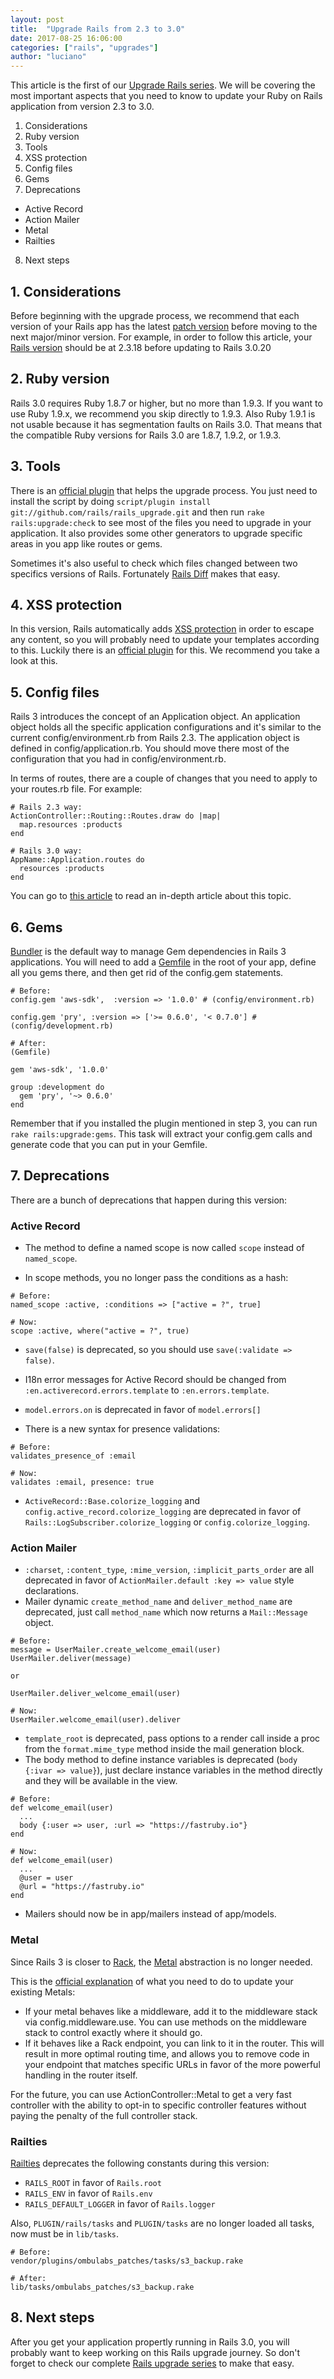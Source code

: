 ```yaml
---
layout: post
title:  "Upgrade Rails from 2.3 to 3.0"
date: 2017-08-25 16:06:00
categories: ["rails", "upgrades"]
author: "luciano"
---
```


This article is the first of our [Upgrade Rails series](https://www.ombulabs.com/blog/tags/upgrades). We will be covering the most important aspects that you need to know to update your Ruby on Rails application from version 2.3 to 3.0.

<!--more-->

1. Considerations
2. Ruby version
3. Tools
4. XSS protection
5. Config files
6. Gems
7. Deprecations
  - Active Record
  - Action Mailer
  - Metal
  - Railties
8. Next steps

## 1. Considerations
Before beginning with the upgrade process, we recommend that each version of your Rails app has the latest [patch version](http://semver.org) before moving to the next major/minor version. For example, in order to follow this article, your [Rails version](https://rubygems.org/gems/rails/versions) should be at 2.3.18 before updating to Rails 3.0.20

## 2. Ruby version
Rails 3.0 requires Ruby 1.8.7 or higher, but no more than 1.9.3. If you want to use Ruby 1.9.x, we recommend you skip directly to 1.9.3. Also Ruby 1.9.1 is not usable because it has segmentation faults on Rails 3.0. That means that the compatible Ruby versions for Rails 3.0 are 1.8.7, 1.9.2, or 1.9.3.

## 3. Tools
There is an [official plugin](https://github.com/rails/rails_upgrade) that helps the upgrade process. You just need to install the script by doing `script/plugin install git://github.com/rails/rails_upgrade.git` and then run `rake rails:upgrade:check` to see most of the files you need to upgrade in your application. It also provides some other generators to upgrade specific areas in you app like routes or gems.

Sometimes it's also useful to check which files changed between two specifics versions of Rails. Fortunately [Rails Diff](http://railsdiff.org/2.3.18/3.0.0) makes that easy.

## 4. XSS protection
In this version, Rails automatically adds [XSS protection](http://yehudakatz.com/2010/02/01/safebuffers-and-rails-3-0/) in order to escape any content, so you will probably need to update your templates according to this. Luckily there is an [official plugin](https://github.com/rails/rails_xss) for this. We recommend you take a look at this.

## 5. Config files
Rails 3 introduces the concept of an Application object. An application object holds all the specific application configurations and it's similar to the current config/environment.rb from Rails 2.3. The application object is defined in config/application.rb. You should move there most of the configuration that you had in config/environment.rb.

In terms of routes, there are a couple of changes that you need to apply to your routes.rb file. For example:

```
# Rails 2.3 way:
ActionController::Routing::Routes.draw do |map|
  map.resources :products
end

# Rails 3.0 way:
AppName::Application.routes do
  resources :products
end
```
You can go to [this article](https://blog.engineyard.com/2010/the-lowdown-on-routes-in-rails-3) to read an in-depth article about this topic.

## 6. Gems
[Bundler](https://bundler.io/) is the default way to manage Gem dependencies in Rails 3 applications. You will need to add a [Gemfile](https://bundler.io/v1.15/gemfile_man.html) in the root of your app, define all you gems there, and then get rid of the config.gem statements.

```
# Before:
config.gem 'aws-sdk',  :version => '1.0.0' # (config/environment.rb)

config.gem 'pry', :version => ['>= 0.6.0', '< 0.7.0'] # (config/development.rb)

# After:
(Gemfile)

gem 'aws-sdk', '1.0.0'

group :development do
  gem 'pry', '~> 0.6.0'
end

```

Remember that if you installed the plugin mentioned in step 3, you can run `rake rails:upgrade:gems`. This task will extract your config.gem calls and generate code that you can put in your Gemfile.

## 7. Deprecations
There are a bunch of deprecations that happen during this version:

### Active Record
- The method to define a named scope is now called `scope` instead of `named_scope`.

- In scope methods, you no longer pass the conditions as a hash:

```
# Before:
named_scope :active, :conditions => ["active = ?", true]

# Now:
scope :active, where("active = ?", true)
```

- `save(false)` is deprecated, so you should use `save(:validate => false)`.

- I18n error messages for Active Record should be changed from `:en.activerecord.errors.template` to `:en.errors.template`.

- `model.errors.on` is deprecated in favor of `model.errors[]`

- There is a new syntax for presence validations:

```
# Before:
validates_presence_of :email

# Now:
validates :email, presence: true
```

- `ActiveRecord::Base.colorize_logging` and `config.active_record.colorize_logging` are deprecated in favor of `Rails::LogSubscriber.colorize_logging` or `config.colorize_logging`.

### Action Mailer
- `:charset`, `:content_type`, `:mime_version`, `:implicit_parts_order` are all deprecated in favor of `ActionMailer.default :key => value` style declarations.
- Mailer dynamic `create_method_name` and `deliver_method_name` are deprecated, just call `method_name` which now returns a `Mail::Message` object.

```
# Before:
message = UserMailer.create_welcome_email(user)
UserMailer.deliver(message)

or

UserMailer.deliver_welcome_email(user)

# Now:
UserMailer.welcome_email(user).deliver
```
- `template_root` is deprecated, pass options to a render call inside a proc from the `format.mime_type` method inside the mail generation block.
- The body method to define instance variables is deprecated (`body {:ivar => value}`), just declare instance variables in the method directly and they will be available in the view.

```
# Before:
def welcome_email(user)
  ...
  body {:user => user, :url => "https://fastruby.io"}
end

# Now:
def welcome_email(user)
  ...
  @user = user
  @url = "https://fastruby.io"
end
```
- Mailers should now be in app/mailers instead of app/models.

### Metal
Since Rails 3 is closer to [Rack](http://guides.rubyonrails.org/rails_on_rack.html), the [Metal](http://weblog.rubyonrails.org/2008/12/17/introducing-rails-metal/) abstraction is no longer needed.

This is the [official explanation](https://github.com/rails/rails/commit/ed34652d1aca148fea61c5309c1bd5ff3a55abfa) of what you need to do to update your existing Metals:

- If your metal behaves like a middleware, add it to the middleware stack via config.middleware.use. You can use methods on the middleware stack to control exactly where it should go.
- If it behaves like a Rack endpoint, you can link to it in the router. This will result in more optimal routing time, and allows you to remove code in your endpoint that matches specific URLs in favor of the more powerful handling in the router itself.

For the future, you can use ActionController::Metal to get a very fast controller with the ability to opt-in to specific controller features without paying the penalty of the full controller stack.

### Railties
[Railties](http://api.rubyonrails.org/classes/Rails/Railtie.html) deprecates the following constants during this version:

- `RAILS_ROOT` in favor of `Rails.root`
- `RAILS_ENV` in favor of `Rails.env`
- `RAILS_DEFAULT_LOGGER` in favor of `Rails.logger`

Also, `PLUGIN/rails/tasks` and `PLUGIN/tasks` are no longer loaded all tasks, now must be in `lib/tasks`.

```
# Before:
vendor/plugins/ombulabs_patches/tasks/s3_backup.rake

# After:
lib/tasks/ombulabs_patches/s3_backup.rake
```

## 8. Next steps
After you get your application propertly running in Rails 3.0, you will probably want to keep working on this Rails upgrade journey. So don't forget to check our complete [Rails upgrade series](https://www.ombulabs.com/blog/tags/upgrades) to make that easy.
